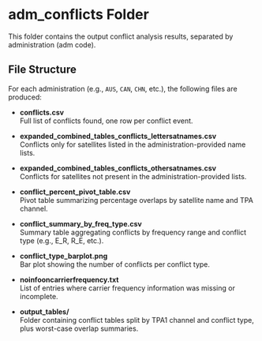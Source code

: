 
# adm_conflicts Folder

This folder contains the output conflict analysis results, separated by administration (adm code).

## File Structure

For each administration (e.g., `AUS`, `CAN`, `CHN`, etc.), the following files are produced:

- **conflicts.csv**  
  Full list of conflicts found, one row per conflict event.

- **expanded_combined_tables_conflicts_lettersatnames.csv**  
  Conflicts only for satellites listed in the administration-provided name lists.

- **expanded_combined_tables_conflicts_othersatnames.csv**  
  Conflicts for satellites not present in the administration-provided lists.

- **conflict_percent_pivot_table.csv**  
  Pivot table summarizing percentage overlaps by satellite name and TPA channel.

- **conflict_summary_by_freq_type.csv**  
  Summary table aggregating conflicts by frequency range and conflict type (e.g., E_R, R_E, etc.).

- **conflict_type_barplot.png**  
  Bar plot showing the number of conflicts per conflict type.

- **noinfooncarrierfrequency.txt**  
  List of entries where carrier frequency information was missing or incomplete.

- **output_tables/**  
  Folder containing conflict tables split by TPA1 channel and conflict type, plus worst-case overlap summaries.
